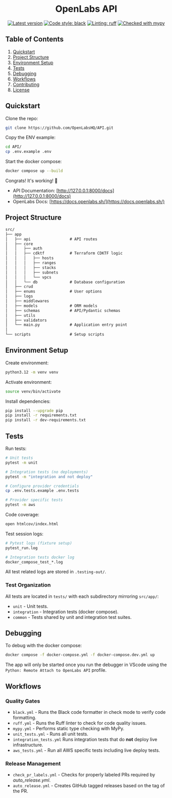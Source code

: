 <h1 align="center">OpenLabs API</h1>

<p align="center">
<a href="https://github.com/OpenLabsHQ/API"><img alt="Latest version" src="https://img.shields.io/github/v/release/OpenLabsHQ/API"></a>
<a href="https://github.com/psf/black"><img alt="Code style: black" src="https://img.shields.io/badge/code%20style-black-000000.svg"></a>
<a href="https://github.com/astral-sh/ruff"><img alt="Linting: ruff" src="https://img.shields.io/endpoint?url=https://raw.githubusercontent.com/astral-sh/ruff/main/assets/badge/v2.json"></a>
<a href="https://mypy-lang.org/"><img alt="Checked with mypy" src="https://www.mypy-lang.org/static/mypy_badge.svg"></a>
</p>


## Table of Contents

1. [Quickstart](#quickstart)
2. [Project Structure](#project-structure)
3. [Environment Setup](#environment-setup)
4. [Tests](#tests)
5. [Debugging](#debugging)
6. [Workflows](#workflows)
7. [Contributing](/CONTRIBUTING.md)
8. [License](/LICENSE)


## Quickstart

Clone the repo:

```bash
git clone https://github.com/OpenLabsHQ/API.git
```

Copy the ENV example:

```bash
cd API/
cp .env.example .env
```

Start the docker compose:

```bash
docker compose up --build
```

Congrats! It's working! 🎉 
* API Documentation: [http://127.0.0.1:8000/docs](http://127.0.0.1:8000/docs)
* OpenLabs Docs: [https://docs.openlabs.sh/](https://docs.openlabs.sh/)


## Project Structure

```txt
src/
├── app
│   ├── api                 # API routes
│   ├── core
│   │   ├── auth
│   │   ├── cdktf           # Terraform CDKTF logic
│   │   │   ├── hosts   
│   │   │   ├── ranges
│   │   │   ├── stacks
│   │   │   ├── subnets
│   │   │   └── vpcs
│   │   └── db              # Database configuration
│   ├── crud
│   ├── enums               # User options
│   ├── logs
│   ├── middlewares
│   ├── models              # ORM models
│   ├── schemas             # API/Pydantic schemas
│   ├── utils
│   ├── validators
│   └── main.py             # Application entry point
│
└── scripts                 # Setup scripts
```


## Environment Setup

Create environment:

```bash
python3.12 -m venv venv
```

Activate environment:

```bash
source venv/bin/activate
```

Install dependencies:

```bash
pip install --upgrade pip
pip install -r requirements.txt
pip install -r dev-requirements.txt
```

## Tests

Run tests:

```bash
# Unit tests
pytest -m unit

# Integration tests (no deployments)
pytest -m "integration and not deploy"

# Configure provider credentials
cp .env.tests.example .env.tests

# Provider specific tests
pytest -m aws
```

Code coverage:

```bash
open htmlcov/index.html
```

Test session logs:

```bash
# Pytest logs (fixture setup)
pytest_run.log

# Integration tests docker log
docker_compose_test_*.log
```

All test related logs are stored in `.testing-out/`.


### Test Organization

All tests are located in `tests/` with each subdirectory mirroring `src/app/`:

* `unit` - Unit tests.
* `integration` - Integration tests (docker compose).
* `common` - Tests shared by unit and integration test suites.


## Debugging

To debug with the docker compose:

```bash
docker compose -f docker-compose.yml -f docker-compose.dev.yml up
```

The app will only be started once you run the debugger in VScode using the `Python: Remote Attach to OpenLabs API` profile.

## Workflows

### Quality Gates

* `black.yml` - Runs the Black code formatter in check mode to verify code formatting.
* `ruff.yml` - Runs the Ruff linter to check for code quality issues.
* `mypy.yml` - Performs static type checking with MyPy.
* `unit_tests.yml` - Runs all unit tests.
* `integration_tests.yml` Runs integration tests that do **not** deploy live infrastructure.
* `aws_tests.yml` - Run all AWS specific tests including live deploy tests.

### Release Management

- `check_pr_labels.yml` - Checks for properly labeled PRs required by *auto_release.yml*.
- `auto_release.yml` - Creates GitHub tagged releases based on the tag of the PR. 